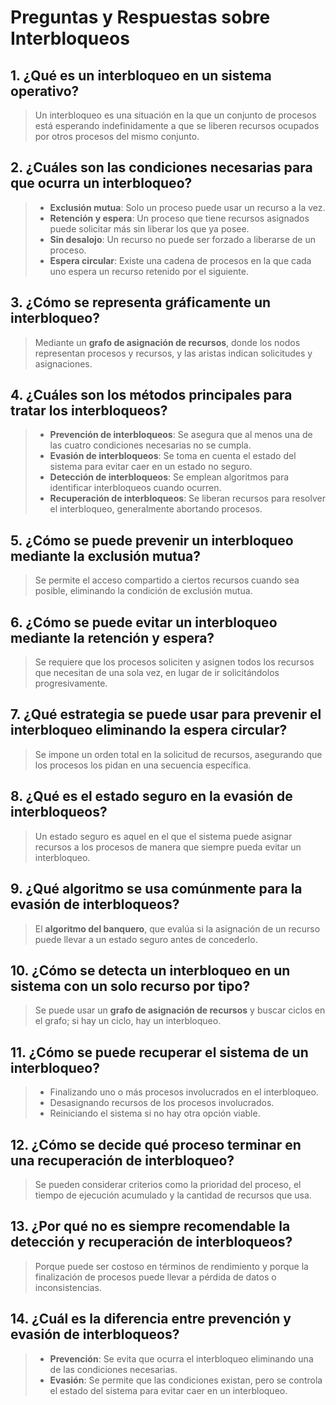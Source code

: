 # Preguntas y Respuestas sobre Interbloqueos

## 1. ¿Qué es un interbloqueo en un sistema operativo?
> Un interbloqueo es una situación en la que un conjunto de procesos está esperando indefinidamente a que se liberen recursos ocupados por otros procesos del mismo conjunto.

## 2. ¿Cuáles son las condiciones necesarias para que ocurra un interbloqueo?
> - **Exclusión mutua**: Solo un proceso puede usar un recurso a la vez.  
> - **Retención y espera**: Un proceso que tiene recursos asignados puede solicitar más sin liberar los que ya posee.  
> - **Sin desalojo**: Un recurso no puede ser forzado a liberarse de un proceso.  
> - **Espera circular**: Existe una cadena de procesos en la que cada uno espera un recurso retenido por el siguiente.

## 3. ¿Cómo se representa gráficamente un interbloqueo?
> Mediante un **grafo de asignación de recursos**, donde los nodos representan procesos y recursos, y las aristas indican solicitudes y asignaciones.

## 4. ¿Cuáles son los métodos principales para tratar los interbloqueos?
> - **Prevención de interbloqueos**: Se asegura que al menos una de las cuatro condiciones necesarias no se cumpla.  
> - **Evasión de interbloqueos**: Se toma en cuenta el estado del sistema para evitar caer en un estado no seguro.  
> - **Detección de interbloqueos**: Se emplean algoritmos para identificar interbloqueos cuando ocurren.  
> - **Recuperación de interbloqueos**: Se liberan recursos para resolver el interbloqueo, generalmente abortando procesos.

## 5. ¿Cómo se puede prevenir un interbloqueo mediante la exclusión mutua?
> Se permite el acceso compartido a ciertos recursos cuando sea posible, eliminando la condición de exclusión mutua.

## 6. ¿Cómo se puede evitar un interbloqueo mediante la retención y espera?
> Se requiere que los procesos soliciten y asignen todos los recursos que necesitan de una sola vez, en lugar de ir solicitándolos progresivamente.

## 7. ¿Qué estrategia se puede usar para prevenir el interbloqueo eliminando la espera circular?
> Se impone un orden total en la solicitud de recursos, asegurando que los procesos los pidan en una secuencia específica.

## 8. ¿Qué es el estado seguro en la evasión de interbloqueos?
> Un estado seguro es aquel en el que el sistema puede asignar recursos a los procesos de manera que siempre pueda evitar un interbloqueo.

## 9. ¿Qué algoritmo se usa comúnmente para la evasión de interbloqueos?
> El **algoritmo del banquero**, que evalúa si la asignación de un recurso puede llevar a un estado seguro antes de concederlo.

## 10. ¿Cómo se detecta un interbloqueo en un sistema con un solo recurso por tipo?
> Se puede usar un **grafo de asignación de recursos** y buscar ciclos en el grafo; si hay un ciclo, hay un interbloqueo.

## 11. ¿Cómo se puede recuperar el sistema de un interbloqueo?
> - Finalizando uno o más procesos involucrados en el interbloqueo.  
> - Desasignando recursos de los procesos involucrados.  
> - Reiniciando el sistema si no hay otra opción viable.

## 12. ¿Cómo se decide qué proceso terminar en una recuperación de interbloqueo?
> Se pueden considerar criterios como la prioridad del proceso, el tiempo de ejecución acumulado y la cantidad de recursos que usa.

## 13. ¿Por qué no es siempre recomendable la detección y recuperación de interbloqueos?
> Porque puede ser costoso en términos de rendimiento y porque la finalización de procesos puede llevar a pérdida de datos o inconsistencias.

## 14. ¿Cuál es la diferencia entre prevención y evasión de interbloqueos?
> - **Prevención**: Se evita que ocurra el interbloqueo eliminando una de las condiciones necesarias.  
> - **Evasión**: Se permite que las condiciones existan, pero se controla el estado del sistema para evitar caer en un interbloqueo.
